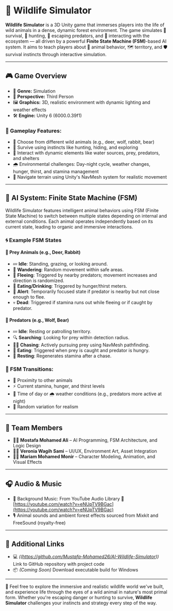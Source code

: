 # 🐾 Wildlife Simulator

**Wildlife Simulator** is a 3D Unity game that immerses players into the life of wild animals in a dense, dynamic forest environment. The game simulates 🦌 survival, 🐺 hunting, 🏃 escaping predators, and 🌲 interacting with the ecosystem — all driven by a powerful **Finite State Machine (FSM)**-based AI system. It aims to teach players about 🧬 animal behavior, 🗺️ territory, and 🛡️ survival instincts through interactive simulation.

---

## 🎮 Game Overview

* 🎯 **Genre:** Simulation
* 🧍 **Perspective:** Third Person
* 🖼️ **Graphics:** 3D, realistic environment with dynamic lighting and weather effects
* 🛠️ **Engine:** Unity 6 (6000.0.39f1)

### 🎯 Gameplay Features:

* 🐾 Choose from different wild animals (e.g., deer, wolf, rabbit, bear)
* 🧠 Survive using instincts like hunting, hiding, and exploring
* 🌊 Interact with dynamic elements like water sources, prey, predators, and shelters
* 🌧️ Environmental challenges: Day-night cycle, weather changes, hunger, thirst, and stamina management
* 🧭 Navigate terrain using Unity's NavMesh system for realistic movement

---

## 🧠 AI System: Finite State Machine (FSM)

Wildlife Simulator features intelligent animal behaviors using FSM (Finite State Machine) to switch between multiple states depending on internal and external conditions. Each animal operates independently based on its current state, leading to organic and immersive interactions.

### 🌀 Example FSM States

#### 🐇 Prey Animals (e.g., Deer, Rabbit)

* 💤 **Idle**: Standing, grazing, or looking around.
* 🚶 **Wandering**: Random movement within safe areas.
* 🏃 **Fleeing**: Triggered by nearby predators; movement increases and direction is randomized.
* 🍃 **Eating/Drinking**: Triggered by hunger/thirst meters.
* 👀 **Alert**: Temporarily focused state if predator is nearby but not close enough to flee.
* 💀 **Dead**: Triggered if stamina runs out while fleeing or if caught by predator.

#### 🐺 Predators (e.g., Wolf, Bear)

* 💤 **Idle**: Resting or patrolling territory.
* 🔍 **Searching**: Looking for prey within detection radius.
* 🏃‍♂️ **Chasing**: Actively pursuing prey using NavMesh pathfinding.
* 🍖 **Eating**: Triggered when prey is caught and predator is hungry.
* 🛌 **Resting**: Regenerates stamina after a chase.

### 🔄 FSM Transitions:

* 📍 Proximity to other animals
* ⚡ Current stamina, hunger, and thirst levels
* 🌙 Time of day or 🌧️ weather conditions (e.g., predators more active at night)
* 🎲 Random variation for realism

---

## 👥 Team Members

* 👨‍💻 **Mostafa Mohamed Ali** – AI Programming, FSM Architecture, and Logic Design
* 🧑‍🎨 **Veronia Wagih Sami** – UI/UX, Environment Art, Asset Integration
* 👩‍🎞️ **Mariam Mohamed Monir** – Character Modeling, Animation, and Visual Effects

---

## 🎧 Audio & Music

* 🎵 Background Music: From YouTube Audio Library
  🔗 [https://youtube.com/watch?v=eNUpTV9BGac](https://youtube.com/watch?v=eNUpTV9BGac)
* 🎙️ Animal sounds and ambient forest effects sourced from Mixkit and FreeSound (royalty-free)

---

## 🔗 Additional Links

* 💻 *((https://github.com/Mustafa-Mohamed26/AI-Wildlife-Simulator))* Link to GitHub repository with project code
* 📦 *(Coming Soon)* Download executable build for Windows

---

🌿 Feel free to explore the immersive and realistic wildlife world we've built, and experience life through the eyes of a wild animal in nature's most primal form. Whether you're escaping danger or hunting to survive, **Wildlife Simulator** challenges your instincts and strategy every step of the way.
